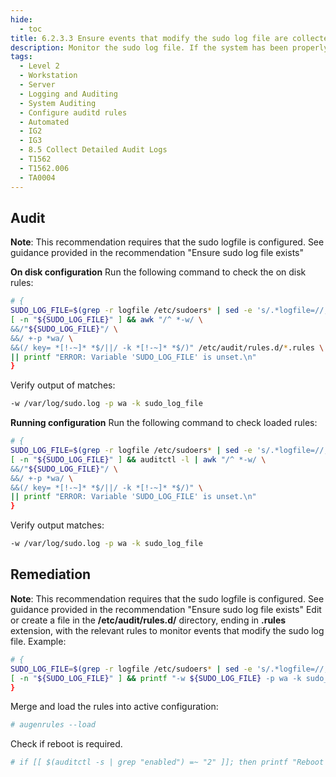 ```yaml
---
hide:
  - toc
title: 6.2.3.3 Ensure events that modify the sudo log file are collected
description: Monitor the sudo log file. If the system has been properly configured to disable the use of the su command and force all administrators to have to log in first and then use sudo to execute privileged commands, then all administrator commands will be logged to /var/log/sudo.log . Any time a command is executed, an audit event will be triggered as the /var/log/sudo.log file will be opened for write and the executed administration command will be written to the log.
tags:
  - Level 2
  - Workstation
  - Server
  - Logging and Auditing
  - System Auditing
  - Configure auditd rules
  - Automated
  - IG2
  - IG3
  - 8.5 Collect Detailed Audit Logs
  - T1562
  - T1562.006
  - TA0004
---
```


## Audit
**Note**: This recommendation requires that the sudo logfile is configured. See guidance provided in the recommendation "Ensure sudo log file exists"

**On disk configuration**
Run the following command to check the on disk rules:
```bash
# {
SUDO_LOG_FILE=$(grep -r logfile /etc/sudoers* | sed -e 's/.*logfile=//;s/,?.*//' -e 's/"//g' -e 's|/|\\/|g')
[ -n "${SUDO_LOG_FILE}" ] && awk "/^ *-w/ \
&&/"${SUDO_LOG_FILE}"/ \
&&/ +-p *wa/ \
&&(/ key= *[!-~]* *$/||/ -k *[!-~]* *$/)" /etc/audit/rules.d/*.rules \
|| printf "ERROR: Variable 'SUDO_LOG_FILE' is unset.\n"
}
```

Verify output of matches:
```bash
-w /var/log/sudo.log -p wa -k sudo_log_file
```

**Running configuration**
Run the following command to check loaded rules:
```bash
# {
SUDO_LOG_FILE=$(grep -r logfile /etc/sudoers* | sed -e 's/.*logfile=//;s/,?.*//' -e 's/"//g' -e 's|/|\\/|g')
[ -n "${SUDO_LOG_FILE}" ] && auditctl -l | awk "/^ *-w/ \
&&/"${SUDO_LOG_FILE}"/ \
&&/ +-p *wa/ \
&&(/ key= *[!-~]* *$/||/ -k *[!-~]* *$/)" \
|| printf "ERROR: Variable 'SUDO_LOG_FILE' is unset.\n"
}
```

Verify output matches:
```bash
-w /var/log/sudo.log -p wa -k sudo_log_file
```

## Remediation
**Note**: This recommendation requires that the sudo logfile is configured. See guidance provided in the recommendation "Ensure sudo log file exists"
Edit or create a file in the **/etc/audit/rules.d/** directory, ending in **.rules** extension, with the relevant rules to monitor events that modify the sudo log file.
Example:
```bash
# {
SUDO_LOG_FILE=$(grep -r logfile /etc/sudoers* | sed -e 's/.*logfile=//;s/,?.*//' -e 's/"//g')
[ -n "${SUDO_LOG_FILE}" ] && printf "-w ${SUDO_LOG_FILE} -p wa -k sudo_log_file " >> /etc/audit/rules.d/50-sudo.rules || printf "ERROR: Variable 'SUDO_LOG_FILE' is unset.\n"
}
```

Merge and load the rules into active configuration:
```bash
# augenrules --load
```

Check if reboot is required.
```bash
# if [[ $(auditctl -s | grep "enabled") =~ "2" ]]; then printf "Reboot required to load rules\n"; fi
```
